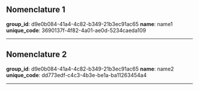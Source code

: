 ## Nomenclature 1

**group_id**: d9e0b084-41a4-4c82-b349-21b3ec91ac65
**name**: name1
**unique_code**: 3690137f-4f82-4a01-ae0d-5234caeda109

---

## Nomenclature 2

**group_id**: d9e0b084-41a4-4c82-b349-21b3ec91ac65
**name**: name2
**unique_code**: dd773edf-c4c3-4b3e-be1a-ba11263454a4

---
